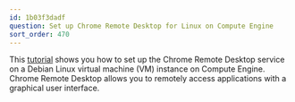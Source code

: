 ```yaml
---
id: 1b03f3dadf
question: Set up Chrome Remote Desktop for Linux on Compute Engine
sort_order: 470
---
```


This [tutorial](https://cloud.google.com/architecture/chrome-desktop-remote-on-compute-engine?hl=en) shows you how to set up the Chrome Remote Desktop service on a Debian Linux virtual machine (VM) instance on Compute Engine. Chrome Remote Desktop allows you to remotely access applications with a graphical user interface.